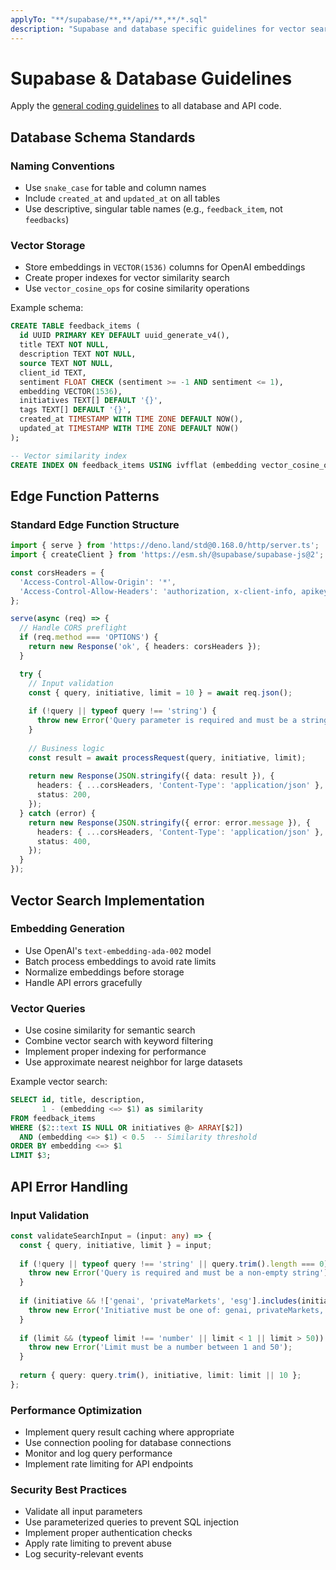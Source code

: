 ```yaml
---
applyTo: "**/supabase/**,**/api/**,**/*.sql"
description: "Supabase and database specific guidelines for vector search and API implementation"
---
```


# Supabase & Database Guidelines

Apply the [general coding guidelines](../copilot-instructions.md) to all database and API code.

## Database Schema Standards

### Naming Conventions
- Use `snake_case` for table and column names
- Include `created_at` and `updated_at` on all tables
- Use descriptive, singular table names (e.g., `feedback_item`, not `feedbacks`)

### Vector Storage
- Store embeddings in `VECTOR(1536)` columns for OpenAI embeddings
- Create proper indexes for vector similarity search
- Use `vector_cosine_ops` for cosine similarity operations

Example schema:

```sql
CREATE TABLE feedback_items (
  id UUID PRIMARY KEY DEFAULT uuid_generate_v4(),
  title TEXT NOT NULL,
  description TEXT NOT NULL,
  source TEXT NOT NULL,
  client_id TEXT,
  sentiment FLOAT CHECK (sentiment >= -1 AND sentiment <= 1),
  embedding VECTOR(1536),
  initiatives TEXT[] DEFAULT '{}',
  tags TEXT[] DEFAULT '{}',
  created_at TIMESTAMP WITH TIME ZONE DEFAULT NOW(),
  updated_at TIMESTAMP WITH TIME ZONE DEFAULT NOW()
);

-- Vector similarity index
CREATE INDEX ON feedback_items USING ivfflat (embedding vector_cosine_ops);
```

## Edge Function Patterns

### Standard Edge Function Structure

```typescript
import { serve } from 'https://deno.land/std@0.168.0/http/server.ts';
import { createClient } from 'https://esm.sh/@supabase/supabase-js@2';

const corsHeaders = {
  'Access-Control-Allow-Origin': '*',
  'Access-Control-Allow-Headers': 'authorization, x-client-info, apikey, content-type',
};

serve(async (req) => {
  // Handle CORS preflight
  if (req.method === 'OPTIONS') {
    return new Response('ok', { headers: corsHeaders });
  }

  try {
    // Input validation
    const { query, initiative, limit = 10 } = await req.json();
    
    if (!query || typeof query !== 'string') {
      throw new Error('Query parameter is required and must be a string');
    }
    
    // Business logic
    const result = await processRequest(query, initiative, limit);
    
    return new Response(JSON.stringify({ data: result }), {
      headers: { ...corsHeaders, 'Content-Type': 'application/json' },
      status: 200,
    });
  } catch (error) {
    return new Response(JSON.stringify({ error: error.message }), {
      headers: { ...corsHeaders, 'Content-Type': 'application/json' },
      status: 400,
    });
  }
});
```

## Vector Search Implementation

### Embedding Generation
- Use OpenAI's `text-embedding-ada-002` model
- Batch process embeddings to avoid rate limits
- Normalize embeddings before storage
- Handle API errors gracefully

### Vector Queries
- Use cosine similarity for semantic search
- Combine vector search with keyword filtering
- Implement proper indexing for performance
- Use approximate nearest neighbor for large datasets

Example vector search:

```sql
SELECT id, title, description, 
       1 - (embedding <=> $1) as similarity
FROM feedback_items
WHERE ($2::text IS NULL OR initiatives @> ARRAY[$2])
  AND (embedding <=> $1) < 0.5  -- Similarity threshold
ORDER BY embedding <=> $1
LIMIT $3;
```

## API Error Handling

### Input Validation
```typescript
const validateSearchInput = (input: any) => {
  const { query, initiative, limit } = input;
  
  if (!query || typeof query !== 'string' || query.trim().length === 0) {
    throw new Error('Query is required and must be a non-empty string');
  }
  
  if (initiative && !['genai', 'privateMarkets', 'esg'].includes(initiative)) {
    throw new Error('Initiative must be one of: genai, privateMarkets, esg');
  }
  
  if (limit && (typeof limit !== 'number' || limit < 1 || limit > 50)) {
    throw new Error('Limit must be a number between 1 and 50');
  }
  
  return { query: query.trim(), initiative, limit: limit || 10 };
};
```

### Performance Optimization
- Implement query result caching where appropriate
- Use connection pooling for database connections
- Monitor and log query performance
- Implement rate limiting for API endpoints

### Security Best Practices
- Validate all input parameters
- Use parameterized queries to prevent SQL injection
- Implement proper authentication checks
- Apply rate limiting to prevent abuse
- Log security-relevant events
